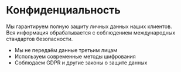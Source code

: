 # Конфиденциальность  

Мы гарантируем полную защиту личных данных наших клиентов.  
Вся информация обрабатывается с соблюдением международных стандартов безопасности.  

- Мы не передаём данные третьим лицам  
- Используем современные методы шифрования  
- Соблюдаем GDPR и другие законы о защите данных  